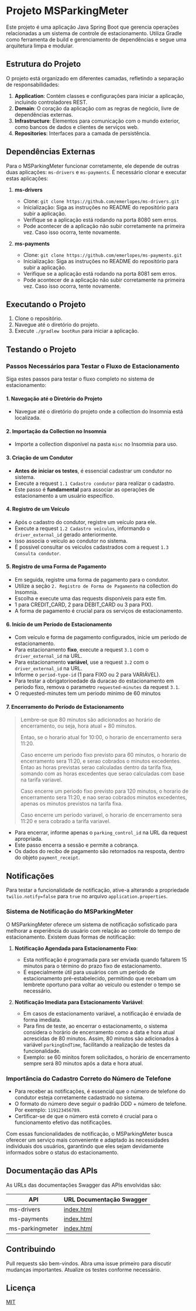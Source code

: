 # Projeto MSParkingMeter

Este projeto é uma aplicação Java Spring Boot que gerencia operações relacionadas a um sistema de controle de
estacionamento. Utiliza Gradle como ferramenta de build e gerenciamento de dependências e segue uma arquitetura limpa e
modular.

## Estrutura do Projeto

O projeto está organizado em diferentes camadas, refletindo a separação de responsabilidades:

1. **Application**: Contém classes e configurações para iniciar a aplicação, incluindo controladores REST.
2. **Domain**: O coração da aplicação com as regras de negócio, livre de dependências externas.
3. **Infrastructure**: Elementos para comunicação com o mundo exterior, como bancos de dados e clientes de serviços web.
4. **Repositories**: Interfaces para a camada de persistência.

## Dependências Externas

Para o MSParkingMeter funcionar corretamente, ele depende de outras duas aplicações: `ms-drivers` e `ms-payments`. É
necessário clonar e executar estas aplicações:

1. **ms-drivers**
    - Clone: `git clone https://github.com/emerlopes/ms-drivers.git`
    - Inicialização: Siga as instruções no README do repositório para subir a aplicação.
    - Verifique se a aplicação está rodando na porta 8080 sem erros.
    - Pode acontecer de a aplicação não subir corretamente na primeira vez. Caso isso ocorra, tente novamente.

2. **ms-payments**
    - Clone: `git clone https://github.com/emerlopes/ms-payments.git`
    - Inicialização: Siga as instruções no README do repositório para subir a aplicação.
    - Verifique se a aplicação está rodando na porta 8081 sem erros.
    - Pode acontecer de a aplicação não subir corretamente na primeira vez. Caso isso ocorra, tente novamente.

## Executando o Projeto

1. Clone o repositório.
2. Navegue até o diretório do projeto.
3. Execute `./gradlew bootRun` para iniciar a aplicação.

## Testando o Projeto

### Passos Necessários para Testar o Fluxo de Estacionamento

Siga estes passos para testar o fluxo completo no sistema de estacionamento:

#### 1. Navegação até o Diretório do Projeto

- Navegue até o diretório do projeto onde a collection do Insomnia está localizada.

#### 2. Importação da Collection no Insomnia

- Importe a collection disponível na pasta `misc` no Insomnia para uso.

#### 3. Criação de um Condutor

- **Antes de iniciar os testes**, é essencial cadastrar um condutor no sistema.
- Execute a request `1.1 Cadastro condutor` para realizar o cadastro.
- Este passo é **fundamental** para associar as operações de estacionamento a um usuário específico.

#### 4. Registro de um Veículo

- Após o cadastro do condutor, registre um veículo para ele.
- Execute a request `1.2 Cadastro veículos`, informando o `driver_external_id` gerado anteriormente.
- Isso associa o veículo ao condutor no sistema.
- É possivel consultar os veiculos cadastrados com a request `1.3 Consulta condutor`.

#### 5. Registro de uma Forma de Pagamento

- Em seguida, registre uma forma de pagamento para o condutor.
- Utilize a seção `2. Registro de Forma de Pagamento` na collection do Insomnia.
- Escolha e execute uma das requests disponíveis para este fim.
- 1 para CREDIT_CARD, 2 para DEBIT_CARD ou 3 para PIX).
- A forma de pagamento é crucial para os serviços de estacionamento.

#### 6. Início de um Período de Estacionamento

- Com veículo e forma de pagamento configurados, inicie um período de estacionamento.
- Para estacionamento **fixo**, execute a request `3.1` com o `driver_external_id` na URL.
- Para estacionamento **variável**, use a request `3.2` com o `driver_external_id` na URL.
- Informe o `period-type-id` (1 para FIXO ou 2 para VARIÁVEL).
- Para testar a obrigatorioedade da duracao do estacionamento em periodo fixo, remova o parametro `requested-minutes` da
  request `3.1`.
- O requested-minutes tem um periodo minimo de 60 minutos

#### 7. Encerramento do Período de Estacionamento

> Lembre-se que 80 minutos são adicionados ao horário de encerramento, ou seja, hora atual + 80 minutos.
> 
> Entao, se o horario atual for 10:00, o horario de encerramento sera 11:20.
> 
> Caso encerre um periodo fixo previsto para 60 minutos, o horario de encerramento sera 11:20, e serao cobrados o minutos
  excedentes. Entao as horas previstas serao calculadas dentro da tarifa fixa, somando com as horas excedentes que serao calculadas com base na tarifa variavel.
> 
> Caso encerre um periodo fixo previsto para 120 minutos, o horario de encerramento sera 11:20, e nao serao cobrados
  minutos excedentes, apenas os minutos previstos na tarifa fixa.
> 
> Caso encerre um periodo variavel, o horario de encerramento sera 11:20 e sera cobrado a tarifa variavel.

- Para encerrar, informe apenas o `parking_control_id` na URL da request apropriada.
- Este passo encerra a sessão e permite a cobrança.
- Os dados do recibo de pagamento são retornados na resposta, dentro do objeto `payment_receipt`.

## Notificações

Para testar a funcionalidade de notificação, ative-a alterando a propriedade `twilio.notify=false` para `true` no
arquivo `application.properties`.

### Sistema de Notificação do MSParkingMeter

O MSParkingMeter oferece um sistema de notificação sofisticado para melhorar a experiência do usuário com relação ao
controle do tempo de estacionamento. Existem duas formas de notificação:

1. **Notificação Agendada para Estacionamento Fixo**:
    - Esta notificação é programada para ser enviada quando faltarem 15 minutos para o término do prazo fixo de
      estacionamento.
    - É especialmente útil para usuários com um período de estacionamento pré-estabelecido, permitindo que recebam um
      lembrete oportuno para voltar ao veículo ou estender o tempo se necessário.

2. **Notificação Imediata para Estacionamento Variável**:
    - Em casos de estacionamento variável, a notificação é enviada de forma imediata.
    - Para fins de teste, ao encerrar o estacionamento, o sistema considera o horário de encerramento como a data e hora
      atual acrescidas de 80 minutos. Assim, 80 minutos são adicionados à variável `parkingEndTime`, facilitando a
      realização de testes da funcionalidade.
    - Exemplo: se 60 minitos forem solicitados, o horário de encerramento sempre será 80 minutos após a data e hora atual.


### Importância do Cadastro Correto do Número de Telefone

- Para receber as notificações, é essencial que o número de telefone do condutor esteja corretamente cadastrado no
  sistema.
- O formato do número deve seguir o padrão DDD + número de telefone. Por exemplo: `119123456789`.
- Certificar-se de que o número está correto é crucial para o funcionamento efetivo das notificações.

Com essas funcionalidades de notificação, o MSParkingMeter busca oferecer um serviço mais conveniente e adaptado às
necessidades individuais dos usuários, garantindo que eles sejam devidamente informados sobre o status do
estacionamento.

## Documentação das APIs

As URLs das documentações Swagger das APIs envolvidas são:

| API             | URL Documentação Swagger                                    |
|-----------------|-------------------------------------------------------------|
| ms-drivers      | [index.html](http://localhost:8080/swagger-ui/index.html#/) |
| ms-payments     | [index.html](http://localhost:8081/swagger-ui/index.html#/) |
| ms-parkingmeter | [index.html](http://localhost:8082/swagger-ui/index.html#/) |

## Contribuindo

Pull requests são bem-vindos. Abra uma issue primeiro para discutir mudanças importantes. Atualize os testes conforme
necessário.

## Licença

[MIT](https://choosealicense.com/licenses/mit/)
